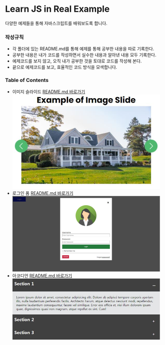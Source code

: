 # Learn JS in Real Example

다양한 예제들을 통해 자바스크립트를 배워보도록 합니다.

### 작성규칙

- 각 폴더에 있는 README.md를 통해 예제를 통해 공부한 내용을 따로 기록한다.
- 공부한 내용은 내가 코드를 작성하면서 실수한 내용과 알아낸 내용 모두 기록한다.
- 예제코드를 보지 않고, 오직 내가 공부한 것을 토대로 코드를 작성해 본다.
- 끝으로 예제코드를 보고, 효율적인 코드 방식을 모색합니다.

### Table of Contents

- 이미지 슬라이드 [README.md 바로가기](./[200914]-image-slides/README.md)
  ![image](./[200914]-image-slides/assets/img/imageslide.JPG)
- 로그인 폼 [README.md 바로가기](./[200920]-Login-form/README.md)
  ![image](./[200920]-Login-form/assets/img/loginform.JPG)
- 아코디언 [README.md 바로가기](./[200922]-Accordian-menu/README.md)
  ![image](./[200922]-Accordian-menu/img.JPG)
